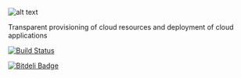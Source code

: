 ![alt text](https://raw.github.com/SINTEF-9012/cloudml/master/docs/images/CloudML_logo.png "CloudML")

Transparent provisioning of cloud resources and deployment of cloud applications


[![Build Status](https://drone.io/github.com/SINTEF-9012/cloudml/status.png)](https://drone.io/github.com/SINTEF-9012/cloudml/latest)


[![Bitdeli Badge](https://d2weczhvl823v0.cloudfront.net/SINTEF-9012/cloudml/trend.png)](https://bitdeli.com/free "Bitdeli Badge")

